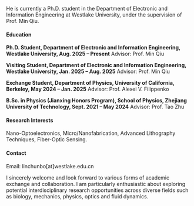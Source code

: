 

He is currently a Ph.D. student in the Department of Electronic and Information Engineering at Westlake University, under the supervision of Prof. Min Qiu.



#### Education
**Ph.D. Student, Department of Electronic and Information Engineering, Westlake University, Aug. 2025 – Present**
 Advisor: Prof. Min Qiu

**Visiting Student, Department of Electronic and Information Engineering, Westlake University, Jan. 2025 – Aug. 2025**
 Advisor: Prof. Min Qiu

**Exchange Student, Department of Physics, University of California, Berkeley, May 2024 – Jan. 2025**
 Advisor: Prof. Alexei V. Filippenko

**B.Sc. in Physics (Jianxing Honors Program), School of Physics, Zhejiang University of Technology, Sept. 2021 – May 2024**
 Advisor: Prof. Tao Zhu

#### Research Interests
Nano-Optoelectronics, Micro/Nanofabrication, Advanced Lithography Techniques, Fiber-Optic Sensing.

#### Contact

Email: linchunbo[at]westlake.edu.cn

I sincerely welcome and look forward to various forms of academic exchange and collaboration. I am particularly enthusiastic about exploring potential interdisciplinary research opportunities across diverse fields such as  biology, mechanics, physics, optics and fluid dynamics.
